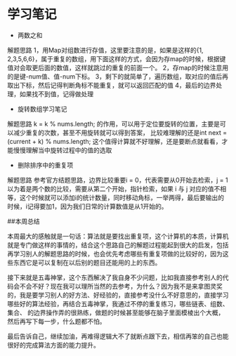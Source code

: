 # 学习笔记
- 两数之和

解题思路
1，用Map对组数进行存值，这里要注意的是，如果是这样的{1, 2,3,5,6,6}，属于重复的数组，用下面这样的方式，会因为存map的时候，根据键值对会取更后面的数值，这样就跳过的重复的前面一个。
2，存map的时候注意用的是键-num值、值-num下标。
3，剩下的就简单了，遍历数组，取对应的值后再取出下标，然后记得判断角标不能重复，就可以返回匹配的值
4，最后的边界处理，如果找不到值，记得做处理

- 旋转数组学习笔记

解题思路
k = k % nums.length; 的作用，可以用于定位要旋转的位置，主要是可以减少重复的次数，甚至不用旋转就可以得到答案，
比较难理解的还是int next = (current + k) % nums.length; 这个值得计算就不好理解，还是要断点就看看，才能慢慢理解当中旋转过程中的值的选取

- 删除排序中的重复项

解题思路
参考官方结题思路，边界比较重要i = 0，代表需要从0开始去检索，j = 1 以为着是两个数的比较，需要从第二个开始，指针检索，如果 i 与 j 对应的值不相等，这个时候就可以添加i的统计数量，同时移动角标，一举两得，最后要输出的时候，i记得要加1，因为我们日常的计算数值是从1开始的。


##本周总结

本周最大的感触就是一句话：算法就是要找出重复项，这个计算机的本质，计算机就是专门做这样的事情的，结合这个思路自己的解题过程能起到很大的启发，包括再学习别人的解题思路的时候，也会优先考虑哪些有重复项做的比较好的，因为这些东西它是可以复制在以后别的题目还能用的上的东西。

接下来就是五毒神掌，这个东西解决了我自身不少问题，比如我直接参考别人的代码会不会不好？现在我可以理所当然的去参考，为什么？因为我不是来拿图灵奖的，我是要学习别人的好方法、好经验的，直接参考没什么不好意思的，直接学习哪些好的算法经验，再结合五毒神掌，我通过不停的重复练习，哪些链表、组数、集合、
的边界操作弄的很熟练，做题的时候甚至能够在脑子里面模棱出个大概，然后再写下每一步，什么题都不怕。

最后告诉自己，继续加油，再难得逻辑大不了就断点跟下去，相信再笨的自己也能很好的完成算法方面的能力提升。
